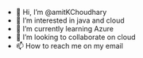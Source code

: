 - 👋 Hi, I’m @amitKChoudhary
- 👀 I’m interested in java and cloud
- 🌱 I’m currently learning Azure
- 💞️ I’m looking to collaborate on cloud
- 📫 How to reach me on my email

<!---
amitKChoudhary/amitKChoudhary is a ✨ special ✨ repository because its `README.md` (this file) appears on your GitHub profile.
You can click the Preview link to take a look at your changes.
--->
